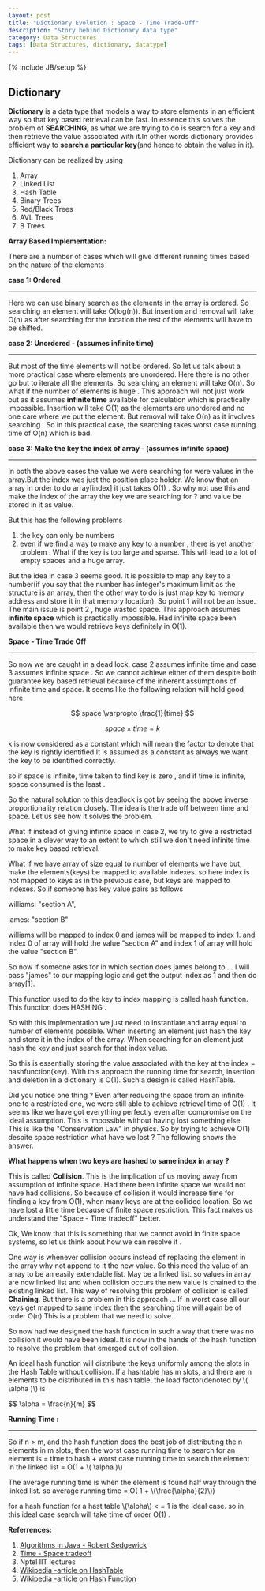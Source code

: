 ```yaml
---
layout: post
title: "Dictionary Evolution : Space - Time Trade-Off"
description: "Story behind Dictionary data type"
category: Data Structures
tags: [Data Structures, dictionary, datatype]
---
```

{% include JB/setup %}

## Dictionary

**Dictionary** is a data type that models a way to store elements in an efficient way so that key based retrieval can be fast. In essence this solves the problem of **SEARCHING**, as what we are trying to do is search for a key and then retrieve the value associated with it.In other
words dictionary provides efficient way to **search a particular key**(and hence to obtain the value in it).

Dictionary can be realized by using

1. Array
2. Linked List
3. Hash Table
4. Binary Trees
5. Red/Black Trees
6. AVL Trees
7. B Trees

**Array Based Implementation:**

There are a number of cases which will give different running times based on the nature of the elements

**case 1: Ordered**

***

Here we can use binary search as the elements in the array is ordered. So searching an element will take O(log(n)).
But insertion and removal will take O(n) as after searching for the location the rest of the elements will have to be shifted.

**case 2: Unordered - (assumes infinite time)**

***

But most of the time elements will not be ordered. So let us talk about a more practical case where elements are unordered.
Here there is no other go but to iterate all the elements. So searching an element will take O(n).
So what if the number of elements is huge . This approach will not just work out as it assumes **infinite time** available for calculation which is practically impossible.
Insertion will take  O(1) as the elements are unordered and no one care where we put the element.
But removal will take O(n) as it involves searching .
So in this practical case, the searching takes worst case running time of O(n) which is bad.

**case 3: Make the key the index of array - (assumes infinite space)**

***

In both the above cases the value we were searching for were values in the array.But the index was just the position
place holder. We know that an array in order to do array[index] it just takes O(1) . So why not use this 
and make the index of the array the key we are searching for ? and value be stored in it as value.

But this has the following problems

1. the key can only be numbers
2. even if we find a way to make any key to a number , there is yet another problem . What if the key is too large and 
sparse. This will lead to a lot of empty spaces and a huge array.

But the idea in case 3 seems good. It is possible to map any key to a number(if you say that the number has integer's maximum limit as the structure is an array, then the other way to do is just map key to memory address and store it in that memory location). So point 1 will not be an issue.
The main issue is point 2 , huge wasted space. This approach assumes **infinite space** which is practically impossible. Had infinite space been available then we would retrieve keys definitely in O(1). 



**Space - Time Trade Off**

***

So now we are caught in a dead lock. case 2 assumes infinite time and case 3 assumes infinite space .
So we cannot achieve either of them despite both guarantee key based retrieval because of the inherent assumptions of infinite time and space. It seems like the following relation will hold good here 

$$ space \varpropto \frac{1}{time} $$

$$ space \times time = k $$

k is now considered as a constant which will mean the factor to denote that the key is rightly identified.It is assumed as a constant as always we want the key to be identified correctly.

so if space is infinite, time taken to find key is zero , and if time is infinite, space consumed is the least .

So the natural solution to this deadlock is got by seeing the above inverse proportionality relation closely. The idea is the trade off between time and space.
Let us see how it solves the problem.

What if instead of giving infinite space in case 2, we try to give a restricted space in a clever way to an extent to which still we don't need infinite time to make key based retrieval.

What if we have array of size equal to number of elements we have but, make the elements(keys) be mapped to
available indexes. so here index is not mapped to keys as in the previous case, but keys are mapped to indexes.
So if someone has key value pairs as follows

williams: "section A",

james: "section B"

williams will be mapped to index 0 and james will be mapped to index 1.
and index 0 of array will hold the value "section A" 
and index 1 of array will hold the value "section B".

So now if someone asks for in which section does james belong to ...
I will pass "james" to our mapping logic and get the output index as 1 and then do array[1].

This function used to do the key to index mapping is called hash function. This function does HASHING .

So with this implementation we just need to instantiate and array equal to number of elements possible.
When inserting an element just hash the key and store it in the index of the array.
When searching for an element just hash the key and just search for that index value.

So this is essentially storing the value associated with the key at the index = hashfunction(key).
With this approach the running time for search, insertion and deletion in a dictionary is O(1).
Such a design is called HashTable.

Did you notice one thing ? Even after reducing the space from an infinite one to a restricted one, we were still able to achieve retrieval time of O(1) . It seems like we have got everything perfectly even after compromise on the ideal assumption. This is impossible without having lost something else. This is like the "Conservation Law" in physics. So by trying to achieve O(1) despite space restriction what have we lost ? The following shows the answer.

**What happens when two keys are hashed to same index in array ?**

This is called **Collision**. This is the implication of us moving away from assumption of infinite space. Had there been infinite space we would not have had collisions.  So because of collision it would increase time for finding a key from O(1), when many keys are at the collided location. So we have lost a little time because of finite space restriction. This fact makes us understand the "Space - Time tradeoff" better.

Ok, We know that this is something that we cannot avoid in finite space systems, so let us think about how we can resolve it .

One way is whenever collision occurs instead of replacing the element in the array why not append to it the new value. So this need the value of an array to be an easily extendable list. May be  a linked list. so values in array are now linked list and when collision occurs the new value is chained to the existing linked list. This way of resolving this problem of collision is called **Chaining**.
But there is a  problem in this approach ... If in worst case all our keys get mapped to same index then the searching time
will again be of order O(n).This is a problem that we need to solve.


So now had we designed the hash function in such a way that there was no collision it would have been ideal. It is now 
in the hands of the hash function to resolve the problem that emerged out of collision.

An ideal hash function will distribute the keys uniformly among the slots in the Hash Table without collision.
If a hashtable has m slots, and there are n elements to be distributed in this hash table, the load factor(denoted by \\( \alpha )\\)
is 

<div>
    $$ \alpha = \frac{n}{m} $$
</div>

**Running Time :**

***

So if n > m, and the hash function does the best job of distributing the n elements in m slots, then
the worst case running time to search for an element is
= time to hash  + worst case running time to search the element in the linked list
= O(1 + \\( \alpha )\\)

The average running time is when the element is found half way through the linked list.
so average running time = O( 1 + \\(\frac{\alpha}{2}\\)) 


for a hash function for a hast table \\(\alpha\\)   < = 1 is the ideal case.
so in this ideal case search will take time of order O(1) .


**Referrences:**

1. [Algorithms in Java - Robert Sedgewick](http://www.amazon.in/Algorithms-Java-Parts-1-4-Edition-ebook/dp/B003KTMWDQ)
2. [Time - Space tradeoff](https://en.wikipedia.org/wiki/Space%E2%80%93time_tradeoff)
3. Nptel IIT lectures
4. [Wikipedia -article on HashTable](https://en.wikipedia.org/wiki/Hash_table)
5. [Wikipedia -article on Hash Function](https://en.wikipedia.org/wiki/Hash_function)
